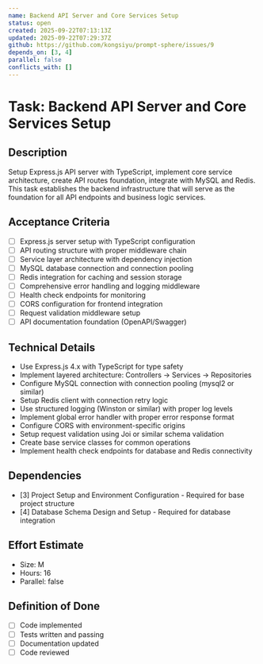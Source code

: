 ```yaml
---
name: Backend API Server and Core Services Setup
status: open
created: 2025-09-22T07:13:13Z
updated: 2025-09-22T07:29:37Z
github: https://github.com/kongsiyu/prompt-sphere/issues/9
depends_on: [3, 4]
parallel: false
conflicts_with: []
---
```


# Task: Backend API Server and Core Services Setup

## Description
Setup Express.js API server with TypeScript, implement core service architecture, create API routes foundation, integrate with MySQL and Redis. This task establishes the backend infrastructure that will serve as the foundation for all API endpoints and business logic services.

## Acceptance Criteria
- [ ] Express.js server setup with TypeScript configuration
- [ ] API routing structure with proper middleware chain
- [ ] Service layer architecture with dependency injection
- [ ] MySQL database connection and connection pooling
- [ ] Redis integration for caching and session storage
- [ ] Comprehensive error handling and logging middleware
- [ ] Health check endpoints for monitoring
- [ ] CORS configuration for frontend integration
- [ ] Request validation middleware setup
- [ ] API documentation foundation (OpenAPI/Swagger)

## Technical Details
- Use Express.js 4.x with TypeScript for type safety
- Implement layered architecture: Controllers → Services → Repositories
- Configure MySQL connection with connection pooling (mysql2 or similar)
- Setup Redis client with connection retry logic
- Use structured logging (Winston or similar) with proper log levels
- Implement global error handler with proper error response format
- Configure CORS with environment-specific origins
- Setup request validation using Joi or similar schema validation
- Create base service classes for common operations
- Implement health check endpoints for database and Redis connectivity

## Dependencies
- [3] Project Setup and Environment Configuration - Required for base project structure
- [4] Database Schema Design and Setup - Required for database integration

## Effort Estimate
- Size: M
- Hours: 16
- Parallel: false

## Definition of Done
- [ ] Code implemented
- [ ] Tests written and passing
- [ ] Documentation updated
- [ ] Code reviewed

